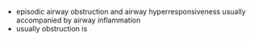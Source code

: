 * episodic airway obstruction and airway hyperresponsiveness usually accompanied by airway inflammation
* usually obstruction is 